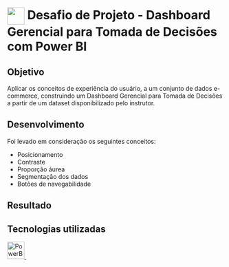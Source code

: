<h1>
    <a href="https://www.dio.me/">
     <img align="center" width="40px" src="https://hermes.digitalinnovation.one/assets/diome/logo-minimized.png"></a>
    <span> Desafio de Projeto - Dashboard Gerencial para Tomada de Decisões com Power BI
</span>
</h1>


## Objetivo
Aplicar os conceitos de experiência do usuário, a um conjunto de dados e-commerce, construindo um Dashboard Gerencial para Tomada de Decisões a partir de um dataset disponibilizado pelo instrutor.

## Desenvolvimento
Foi levado em consideração os seguintes conceitos:

* Posicionamento
* Contraste
* Proporção áurea
* Segmentação dos dados
* Botões de navegabilidade

## Resultado

## Tecnologias utilizadas
<p align="left"> 
 <a href="https://www.microsoft.com/pt-br/power-platform/products/power-bi" target="_blank" rel="noreferrer"> 
  <img src="https://upload.wikimedia.org/wikipedia/commons/thumb/c/cf/New_Power_BI_Logo.svg/600px-New_Power_BI_Logo.svg.png?20210102182532" alt="PowerBI" width="40" height="40"/> </a> &nbsp;
